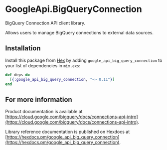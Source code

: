 # GoogleApi.BigQueryConnection

BigQuery Connection API client library.

Allows users to manage BigQuery connections to external data sources.

## Installation

Install this package from [Hex](https://hex.pm) by adding
`google_api_big_query_connection` to your list of dependencies in `mix.exs`:

```elixir
def deps do
  [{:google_api_big_query_connection, "~> 0.11"}]
end
```

## For more information

Product documentation is available at [https://cloud.google.com/bigquery/docs/connections-api-intro](https://cloud.google.com/bigquery/docs/connections-api-intro).

Library reference documentation is published on Hexdocs at
[https://hexdocs.pm/google_api_big_query_connection](https://hexdocs.pm/google_api_big_query_connection).
